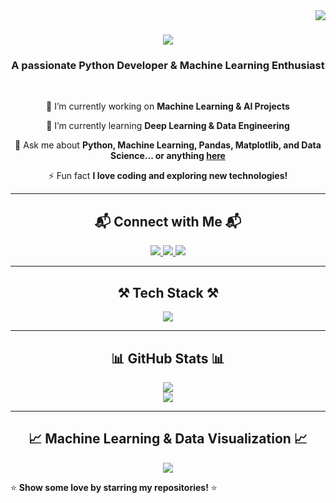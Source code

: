 <!--
**akashverma92/akashverma92** is a ✨ special ✨ repository because its `README.md` appears on your GitHub profile.
-->

<img align="right" src="https://visitor-badge.laobi.icu/badge?page_id=akashverma92.akashverma92" />

<h1 align="center">     
    <img src="https://readme-typing-svg.herokuapp.com/?font=Righteous&size=35&center=true&vCenter=true&width=500&height=70&duration=4000&color=00CCFF&lines=Hello+There!+👋;+I'm+Akash+Verma!;+Python+Developer!;+Machine+Learning+Enthusiast!;" /> 
</h1>

<h3 align="center">A passionate Python Developer & Machine Learning Enthusiast</h3>

<br/>

<div align="center">
 
 🔭 I’m currently working on **Machine Learning & AI Projects**  
 
 🌱 I’m currently learning **Deep Learning & Data Engineering**  

 💬 Ask me about **Python, Machine Learning, Pandas, Matplotlib, and Data Science... or anything [here](https://github.com/akashverma92/akashverma92/issues)**  

 ⚡ Fun fact **I love coding and exploring new technologies!**  

</div>

---

<h2 align="center">📬 Connect with Me 📬</h2>

<div align="center"> 
  <a href="mailto:akashverma92@gmail.com">
    <img src="https://img.shields.io/badge/Gmail-333333?style=for-the-badge&logo=gmail&logoColor=red" />
  </a>
  <a href="https://linkedin.com/in/akashverma92" target="_blank">
    <img src="https://img.shields.io/badge/LinkedIn-0077B5?style=for-the-badge&logo=linkedin&logoColor=white" />
  </a>
  <a href="https://akashverma92.github.io" target="_blank">
     <img src="https://img.shields.io/badge/Portfolio-FF5722?style=for-the-badge&logo=todoist&logoColor=white" />
  </a>
</div>

---

<h2 align="center">⚒️ Tech Stack ⚒️</h2>

<div align="center">
    <img src="https://skillicons.dev/icons?i=python,tensorflow,pandas,numpy,matplotlib,seaborn,scikit-learn,git,github,vscode" />
</div>

---

<h2 align="center">📊 GitHub Stats 📊</h2>

<div align="center">
  <img src="https://github-readme-stats.vercel.app/api?username=akashverma92&show_icons=true&theme=radical" />
  <br />
  <img src="https://github-readme-streak-stats.herokuapp.com/?user=akashverma92&theme=radical" />
</div>

---

<h2 align="center">📈 Machine Learning & Data Visualization 📈</h2>

<div align="center">
  <img src="https://github-readme-activity-graph.cyclic.app/graph?username=akashverma92&theme=react-dark" />
</div>



⭐ **Show some love by starring my repositories!** ⭐
